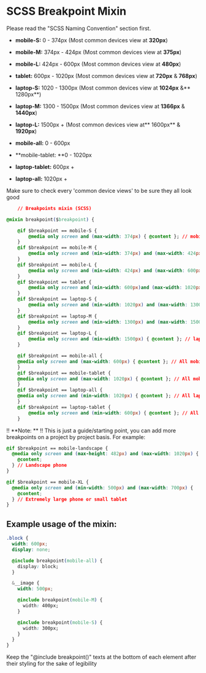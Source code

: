 # SCSS Breakpoint Mixin

Please read the "SCSS Naming Convention" section first.

-   **mobile-S:** 0 - 374px (Most common devices view at **320px**)
-   **mobile-M:** 374px - 424px (Most common devices view at **375px**)
-   **mobile-L:** 424px - 600px (Most common devices view at **480px**)
-   **tablet:** 600px - 1020px (Most common devices view at **720px** & **768px**)
-   **laptop-S:** 1020 - 1300px (Most common devices view at **1024px** &** 1280px**)
-   **laptop-M:** 1300 - 1500px (Most common devices view at **1366px** & **1440px**)
-   **laptop-L:** 1500px + (Most common devices view at** 1600px** & **1920px**)


-   **mobile-all:** 0 - 600px
-   **mobile-tablet: **0 - 1020px


-   **laptop-tablet:** 600px +
-   **laptop-all:** 1020px +

Make sure to check every 'common device views' to be sure they all look good

```css
    // Breakpoints mixin (SCSS)

@mixin breakpoint($breakpoint) {

    @if $breakpoint == mobile-S {
        @media only screen and (max-width: 374px) { @content }; // mobile-S: 0 - 374px (commonly 320px)
    }
    @if $breakpoint == mobile-M {
        @media only screen and (min-width: 374px) and (max-width: 424px) { @content }; // mobile-M: 374px - 424px (commonly 375px)
    }
    @if $breakpoint == mobile-L {
        @media only screen and (min-width: 424px) and (max-width: 600px) { @content }; // mobile-L:   424px - 600px (commonly 480px)
    }
    @if $breakpoint == tablet {
        @media only screen and (min-width: 600px)and (max-width: 1020px) { @content }; // tablet: 600px - 1020px (commonly 720px & 768px)
    }
    @if $breakpoint == laptop-S {
        @media only screen and (min-width: 1020px) and (max-width: 1300px) { @content }; // laptop-S: 1020 - 1300px (commonly 1024px & 1280px)
    }
    @if $breakpoint == laptop-M {
        @media only screen and (min-width: 1300px) and (max-width: 1500px) { @content }; // laptop-M: 1300 - 1500px (commonly 1366px & 1440px)
    }
    @if $breakpoint == laptop-L {
        @media only screen and (min-width: 1500px) { @content }; // laptop-L: 1500px + (commonly 1600px & 1920px)
    }

    @if $breakpoint == mobile-all {
	@media only screen and (max-width: 600px) { @content }; // All mobile breakpoints
	}
    @if $breakpoint == mobile-tablet {
	@media only screen and (max-width: 1020px) { @content }; // All mobile breakpoints + tablet
    }
    @if $breakpoint == laptop-all {
	@media only screen and (min-width: 1020px) { @content }; // All laptop breakpoints
    }
    @if $breakpoint == laptop-tablet {
    	@media only screen and (min-width: 600px) { @content }; // All laptop breakpoints + tablet
    }
```

!! **Note: **
!! This is just a guide/starting point, you can add more breakpoints on a project by project basis. For example:

```css
@if $breakpoint == mobile-landscape {
  @media only screen and (max-height: 482px) and (max-width: 1020px) {
    @content;
  } // Landscape phone
}

@if $breakpoint == mobile-XL {
  @media only screen and (min-width: 500px) and (max-width: 700px) {
    @content;
  } // Extremely large phone or small tablet
}
```

## Example usage of the mixin:

```css
.block {
  width: 600px;
  display: none;

  @include breakpoint(mobile-all) {
    display: block;
  }

  &__image {
    width: 500px;

    @include breakpoint(mobile-M) {
      width: 400px;
    }

    @include breakpoint(mobile-S) {
      width: 300px;
    }
  }
}
```

Keep the "@include breakpoint()" texts at the bottom of each element after their styling for the sake of legibility

          

